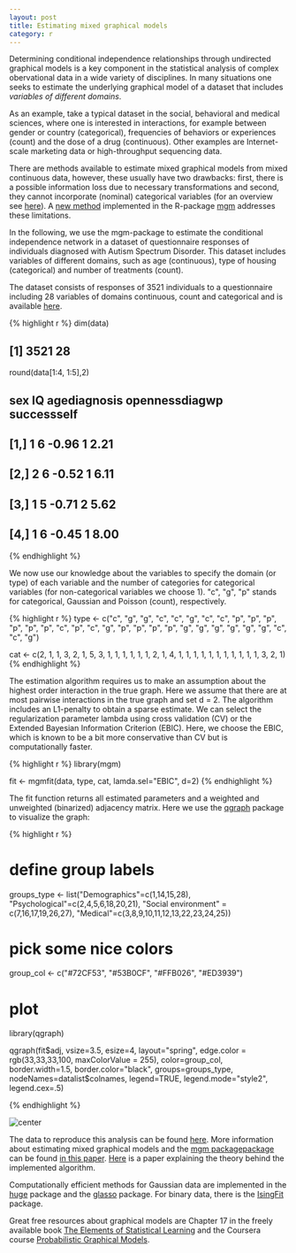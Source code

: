 ```yaml
---
layout: post
title: Estimating mixed graphical models
category: r
---
```


Determining conditional independence relationships through undirected graphical models is a key component in the statistical analysis of complex obervational data in a wide variety of disciplines. In many situations one seeks to estimate the underlying graphical model of a dataset that includes *variables of different domains*.

As an example, take a typical dataset in the social, behavioral and medical sciences, where one is interested in interactions, for example between gender or country (categorical), frequencies of behaviors or experiences (count) and the dose of a drug (continuous). Other examples are Internet-scale marketing data or high-throughput sequencing data. 

There are methods available to estimate mixed graphical models from mixed continuous data, however, these usually have two drawbacks: first, there is a possible information loss due to necessary transformations and second, they cannot incorporate (nominal) categorical variables (for an overview see [here](http://arxiv.org/abs/1510.05677)). A [new method](http://arxiv.org/abs/1510.06871) implemented in the R-package [mgm](https://cran.r-project.org/web/packages/mgm/index.html) addresses these limitations. 


In the following, we use the mgm-package to estimate the conditional independence network in a dataset of questionnaire responses of individuals diagnosed with Autism Spectrum Disorder. This dataset includes  variables of different domains, such as age (continuous), type of housing (categorical) and number of treatments (count).


The dataset consists of responses of 3521 individuals to a questionnaire including 28 variables of domains continuous, count and categorical and is available [here](https://github.com/jmbh/AutismData).


{% highlight r %}
dim(data)
## [1] 3521   28

round(data[1:4, 1:5],2)
##      sex IQ agediagnosis opennessdiagwp successself
## [1,]   1  6        -0.96              1        2.21
## [2,]   2  6        -0.52              1        6.11
## [3,]   1  5        -0.71              2        5.62
## [4,]   1  6        -0.45              1        8.00
{% endhighlight %}

We now use our knowledge about the variables to specify the domain (or type) of each variable and the number of categories for categorical variables (for non-categorical variables we choose 1). "c", "g", "p" stands for categorical, Gaussian and Poisson (count), respectively.


{% highlight r %}
type <- c("c", "g", "g", "c", "c", "g", "c", "c", "p", "p",
          "p", "p", "p", "p", "c", "p", "c", "g", "p", "p",
          "p", "p", "g", "g", "g", "g", "g", "g", "c", "c",
          "g")

cat <- c(2, 1, 1, 3, 2, 1, 5, 3, 1, 1, 1, 1, 1, 1, 2, 1, 4,
         1, 1, 1, 1, 1, 1, 1, 1, 1, 1, 1, 3, 2, 1)
{% endhighlight %}

The estimation algorithm requires us to make an assumption about the highest order interaction in the true graph. Here we assume that there are at most pairwise interactions in the true graph and set d = 2. The algorithm includes an L1-penalty to obtain a sparse estimate. We can select the regularization parameter lambda using cross validation (CV) or the Extended Bayesian Information Criterion (EBIC). Here, we choose the EBIC, which is known to be a bit more conservative than CV but is computationally faster.


{% highlight r %}
library(mgm)

fit <- mgmfit(data, type, cat, lamda.sel="EBIC", d=2)
{% endhighlight %}




The fit function returns all estimated parameters and a weighted and unweighted (binarized) adjacency matrix. Here we use the [qgraph](http://www.jstatsoft.org/article/view/v048i04/v48i04.pdf) package to visualize the graph:


{% highlight r %}

# define group labels
groups_type <- list("Demographics"=c(1,14,15,28), 
                    "Psychological"=c(2,4,5,6,18,20,21),
                    "Social environment" = c(7,16,17,19,26,27),
                    "Medical"=c(3,8,9,10,11,12,13,22,23,24,25))

# pick some nice colors
group_col <- c("#72CF53", "#53B0CF", "#FFB026", "#ED3939")

# plot
library(qgraph)

qgraph(fit$adj, 
       vsize=3.5, 
       esize=4, 
       layout="spring", 
       edge.color = rgb(33,33,33,100, maxColorValue = 255), 
       color=group_col,
       border.width=1.5,
       border.color="black",
       groups=groups_type,
       nodeNames=datalist$colnames,
       legend=TRUE, 
       legend.mode="style2",
       legend.cex=.5)
             
{% endhighlight %}

![center](http://jmbh.github.io/figs/2015-10-31-Estimation-of-mixed-graphical-models/JSS_autism_figure.jpg) 


The data to reproduce this analysis can be found [here](https://github.com/jmbh/AutismData). More information about estimating mixed graphical models and the [mgm packagepackage](https://cran.r-project.org/web/packages/mgm/index.html) can be found [in this paper](http://arxiv.org/abs/1510.06871). [Here](http://arxiv.org/abs/1510.05677) is a paper explaining the theory behind the implemented algorithm.

Computationally efficient methods for Gaussian data are implemented in the [huge](https://cran.r-project.org/web/packages/huge/index.html) package and the [glasso](https://cran.r-project.org/web/packages/glasso/index.html) package. For binary data, there is the [IsingFit](https://cran.fhcrc.org/web/packages/IsingFit/index.html) package.

Great free resources about graphical models are Chapter 17 in the freely available book [The Elements of Statistical Learning](https://web.stanford.edu/~hastie/local.ftp/Springer/OLD/ESLII_print4.pdf) and the Coursera course [Probabilistic Graphical Models](https://www.coursera.org/course/pgm).

